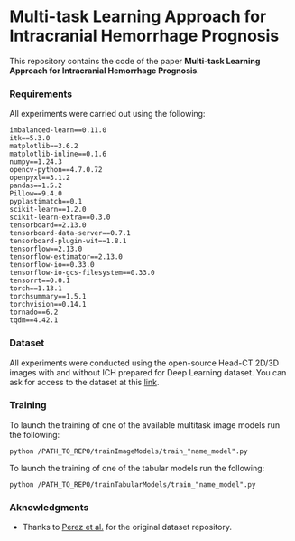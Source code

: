 # Multi-task Learning Approach for Intracranial Hemorrhage Prognosis

This repository contains the code of the paper **Multi-task Learning Approach for Intracranial Hemorrhage Prognosis**.

### Requirements

All experiments were carried out using the following:

```
imbalanced-learn==0.11.0
itk==5.3.0
matplotlib==3.6.2
matplotlib-inline==0.1.6
numpy==1.24.3
opencv-python==4.7.0.72
openpyxl==3.1.2
pandas==1.5.2
Pillow==9.4.0
pyplastimatch==0.1
scikit-learn==1.2.0
scikit-learn-extra==0.3.0
tensorboard==2.13.0
tensorboard-data-server==0.7.1
tensorboard-plugin-wit==1.8.1
tensorflow==2.13.0
tensorflow-estimator==2.13.0
tensorflow-io==0.33.0
tensorflow-io-gcs-filesystem==0.33.0
tensorrt==0.0.1
torch==1.13.1
torchsummary==1.5.1
torchvision==0.14.1
tornado==6.2
tqdm==4.42.1
```
### Dataset

All experiments were conducted using the open-source Head-CT 2D/3D images with and without
ICH prepared for Deep Learning dataset. You can ask for access to the dataset at this [link](https://digital.csic.es/handle/10261/275792).

### Training

To launch the training of one of the available multitask image models run the following:

```
python /PATH_TO_REPO/trainImageModels/train_"name_model".py 
```

To launch the training of one of the tabular models run the following:
```
python /PATH_TO_REPO/trainTabularModels/train_"name_model".py 
```

### Aknowledgments

* Thanks to [Perez et al.](https://digital.csic.es/handle/10261/275792) for the original dataset repository. 
